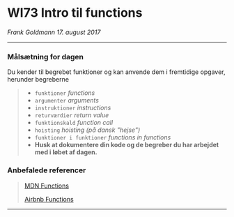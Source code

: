 # WI73 Intro til functions
_Frank Goldmann 17. august 2017_

<hr>


### Målsætning for dagen
Du kender til begrebet funktioner og kan anvende dem i fremtidige opgaver, herunder begreberne
> * `funktioner` _functions_
> * `argumenter` _arguments_
> * `instruktioner` _instructions_
> * `returværdier` _return value_
> * `funktionskald` _function call_
> * `hoisting` _hoisting (på dansk "hejse")_
> * `funktioner i funktioner` _functions in functions_
> * **Husk at dokumentere din kode og de begreber du har arbejdet med i løbet af dagen.**

### Anbefalede referencer
><a href="https://developer.mozilla.org/en-US/docs/Web/JavaScript/Reference/Functions" target="_blank">MDN Functions</a>
>
><a href="https://github.com/airbnb/javascript#functions" target="_blank">Airbnb Functions</a>

<hr>

